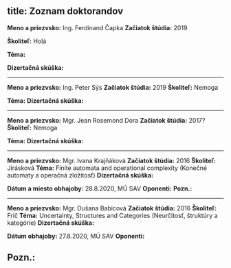 title: Zoznam doktorandov
---
**Meno a priezvsko:** Ing. Ferdinand Čapka
**Začiatok štúdia:** 2019

**Školiteľ:** Holá

**Téma:** 

**Dizertačná skúška:**

---

**Meno a priezvsko:** Ing. Peter Sýs
**Začiatok štúdia:** 2019
**Školiteľ:**  Nemoga

**Téma:** 
**Dizertačná skúška:**

---

**Meno a priezvsko:** Mgr. Jean Rosemond Dora 
**Začiatok štúdia:** 2017?
**Školiteľ:** Nemoga

**Téma:** 
**Dizertačná skúška:**

---

**Meno a priezvsko:** Mgr. Ivana Krajňáková
**Začiatok štúdia:** 2016 
**Školiteľ:** Jirásková
**Téma:** Finite automata and operational complexity (Konečné automaty a operačná zložitosť)
**Dizertačná skúška:**

**Dátum a miesto obhajoby:** 28.8.2020, MÚ SAV
**Oponenti:**
**Pozn.:**

---

**Meno a priezvsko:** Mgr. Dušana Babicová
**Začiatok štúdia:** 2016
**Školiteľ:** Frič
**Téma:** Uncertainty, Structures and Categories (Neurčitosť, štruktúry a kategórie)
**Dizertačná skúška:**

**Dátum obhajoby:** 27.8.2020, MÚ SAV
**Oponenti:** 

**Pozn.:**
---

